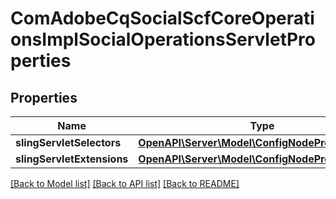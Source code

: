# ComAdobeCqSocialScfCoreOperationsImplSocialOperationsServletProperties

## Properties
Name | Type | Description | Notes
------------ | ------------- | ------------- | -------------
**slingServletSelectors** | [**OpenAPI\Server\Model\ConfigNodePropertyString**](ConfigNodePropertyString.md) |  | [optional] 
**slingServletExtensions** | [**OpenAPI\Server\Model\ConfigNodePropertyString**](ConfigNodePropertyString.md) |  | [optional] 

[[Back to Model list]](../README.md#documentation-for-models) [[Back to API list]](../README.md#documentation-for-api-endpoints) [[Back to README]](../README.md)


